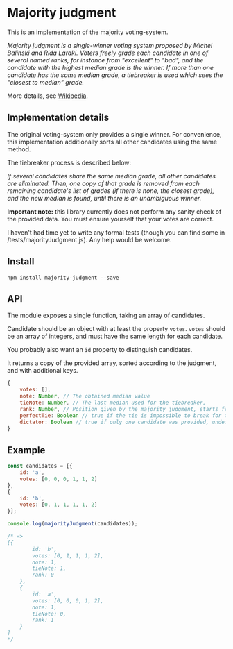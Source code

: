# Majority judgment

This is an implementation of the majority voting-system.

*Majority judgment is a single-winner voting system proposed by Michel Balinski and Rida Laraki. Voters freely grade each candidate in one of several named ranks, for instance from "excellent" to "bad", and the candidate with the highest median grade is the winner. If more than one candidate has the same median grade, a tiebreaker is used which sees the "closest to median" grade.*

More details, see [Wikipedia](https://en.wikipedia.org/wiki/Majority_judgment).

## Implementation details

The original voting-system only provides a single winner. For convenience, this implementation additionally sorts all other candidates using the same method.

The tiebreaker process is described below:

*If several candidates share the same median grade, all other candidates are eliminated. Then, one copy of that grade is removed from each remaining candidate's list of grades (if there is none, the closest grade), and the new median is found, until there is an unambiguous winner.*

**Important note:** this library currently does not perform any sanity check of the provided data. You must ensure yourself that your votes are correct.

I haven't had time yet to write any formal tests (though you can find some in /tests/majorityJudgment.js). Any help would be welcome.

## Install
`npm install majority-judgment --save`

## API

The module exposes a single function, taking an array of candidates.

Candidate should be an object with at least the property `votes`. `votes` should be an array of integers, and must have the same length for each candidate.

You probably also want an `id` property to distinguish candidates.

It returns a copy of the provided array, sorted according to the judgment, and with additional keys.

```javascript
{
    votes: [],
    note: Number, // The obtained median value
    tieNote: Number, // The last median used for the tiebreaker,
    rank: Number, // Position given by the majority judgment, starts from 0 (winner)
    perfectTie: Boolean // true if the tie is impossible to break for this candidate, undefined otherwise
    dictator: Boolean // true if only one candidate was provided, undefined otherwise
}
```

## Example
```javascript
const candidates = [{
    id: 'a',
    votes: [0, 0, 0, 1, 1, 2]
},
{
    id: 'b',
    votes: [0, 1, 1, 1, 1, 2]
}];

console.log(majorityJudgment(candidates));

/* =>
[{
        id: 'b',
        votes: [0, 1, 1, 1, 2],
        note: 1,
        tieNote: 1,
        rank: 0
    },
    {
        id: 'a',
        votes: [0, 0, 0, 1, 2],
        note: 1,
        tieNote: 0,
        rank: 1
    }
]
*/
```
